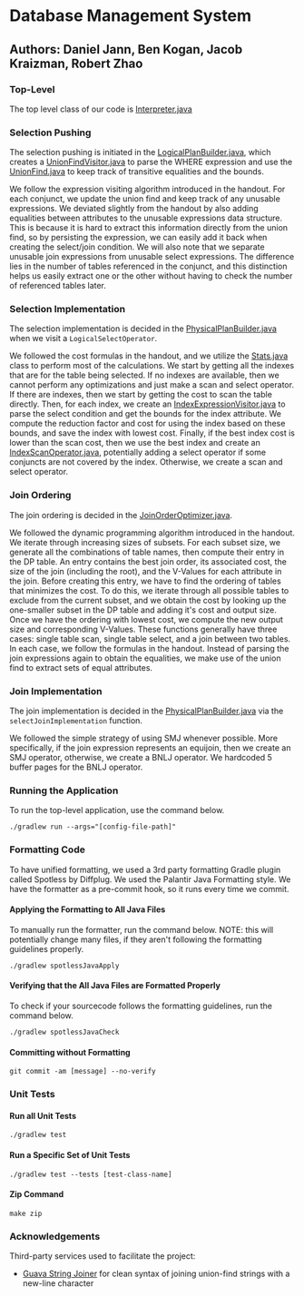 # Database Management System

## Authors: Daniel Jann, Ben Kogan, Jacob Kraizman, Robert Zhao

### Top-Level

The top level class of our code is [Interpreter.java](./src/main/java/com/dbms/Interpreter.java)

### Selection Pushing

The selection pushing is initiated in the [LogicalPlanBuilder.java](./src/main/java/com/dbms/queryplan/LogicalPlanBuilder.java), which creates a [UnionFindVisitor.java](./src/main/java/com/dbms/queryplan/UnionFindVisitor.java) to parse the WHERE expression and use the [UnionFind.java](./src/main/java/com/dbms/queryplan/UnionFind.java) to keep track of transitive equalities and the bounds.

We follow the expression visiting algorithm introduced in the handout. For each conjunct, we update the union find and keep track of any unusable expressions. We deviated slightly from the handout by also adding equalities between attributes to the unusable expressions data structure. This is because it is hard to extract this information directly from the union find, so by persisting the expression, we can easily add it back when creating the select/join condition. We will also note that we separate unusable join expressions from unusable select expressions. The difference lies in the number of tables referenced in the conjunct, and this distinction helps us easily extract one or the other without having to check the number of referenced tables later.

### Selection Implementation

The selection implementation is decided in the [PhysicalPlanBuilder.java](./src/main/java/com/dbms/queryplan/PhysicalPlanBuilder.java) when we visit a `LogicalSelectOperator`.

We followed the cost formulas in the handout, and we utilize the [Stats.java](./src/main/java/com/dbms/utils/Stats.java) class to perform most of the calculations. We start by getting all the indexes that are for the table being selected. If no indexes are available, then we cannot perform any optimizations and just make a scan and select operator. If there are indexes, then we start by getting the cost to scan the table directly. Then, for each index, we create an [IndexExpressionVisitor.java](./src/main/java/com/dbms/index/IndexExpressionVisitor.java) to parse the select condition and get the bounds for the index attribute. We compute the reduction factor and cost for using the index based on these bounds, and save the index with lowest cost. Finally, if the best index cost is lower than the scan cost, then we use the best index and create an [IndexScanOperator.java](./src/main/java/com/dbms/operators/physical/IndexScanOperator.java), potentially adding a select operator if some conjuncts are not covered by the index. Otherwise, we create a scan and select operator.

### Join Ordering

The join ordering is decided in the [JoinOrderOptimizer.java](./src/main/java/com/dbms/queryplan/JoinOrderOptimizer.java).

We followed the dynamic programming algorithm introduced in the handout. We iterate through increasing sizes of subsets. For each subset size, we generate all the combinations of table names, then compute their entry in the DP table. An entry contains the best join order, its associated cost, the size of the join (including the root), and the V-Values for each attribute in the join. Before creating this entry, we have to find the ordering of tables that minimizes the cost. To do this, we iterate through all possible tables to exclude from the current subset, and we obtain the cost by looking up the one-smaller subset in the DP table and adding it's cost and output size. Once we have the ordering with lowest cost, we compute the new output size and corresponding V-Values. These functions generally have three cases: single table scan, single table select, and a join between two tables. In each case, we follow the formulas in the handout. Instead of parsing the join expressions again to obtain the equalities, we make use of the union find to extract sets of equal attributes.

### Join Implementation

The join implementation is decided in the [PhysicalPlanBuilder.java](./src/main/java/com/dbms/queryplan/PhysicalPlanBuilder.java) via the `selectJoinImplementation` function.

We followed the simple strategy of using SMJ whenever possible. More specifically, if the join expression represents an equijoin, then we create an SMJ operator, otherwise, we create a BNLJ operator. We hardcoded 5 buffer pages for the BNLJ operator.

### Running the Application

To run the top-level application, use the command below.

```
./gradlew run --args="[config-file-path]"
```

### Formatting Code

To have unified formatting, we used a 3rd party formatting Gradle plugin called Spotless by Diffplug. We used the Palantir Java Formatting style. We have the formatter as a pre-commit hook, so it runs every time we commit. 

#### Applying the Formatting to All Java Files

To manually run the formatter, run the command below. NOTE: this will potentially change many files, if they aren't following the formatting guidelines properly.

```
./gradlew spotlessJavaApply
```

#### Verifying that the All Java Files are Formatted Properly

To check if your sourcecode follows the formatting guidelines, run the command below.

```
./gradlew spotlessJavaCheck
```

#### Committing without Formatting

```
git commit -am [message] --no-verify
```

### Unit Tests

#### Run all Unit Tests

```
./gradlew test
```

#### Run a Specific Set of Unit Tests

```
./gradlew test --tests [test-class-name]
```

#### Zip Command

```
make zip
```

### Acknowledgements

Third-party services used to facilitate the project:

* [Guava String Joiner](https://guava.dev/releases/18.0/api/docs/com/google/common/base/Joiner.html) for clean syntax of joining union-find strings with a new-line character
